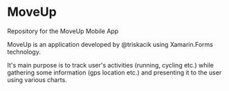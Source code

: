 # MoveUp
Repository for the MoveUp Mobile App

MoveUp is an application developed by @triskacik using Xamarin.Forms technology.

It's main purpose is to track user's activities (running, cycling etc.) 
while gathering some information (gps location etc.) 
and presenting it to the user using various charts. 
